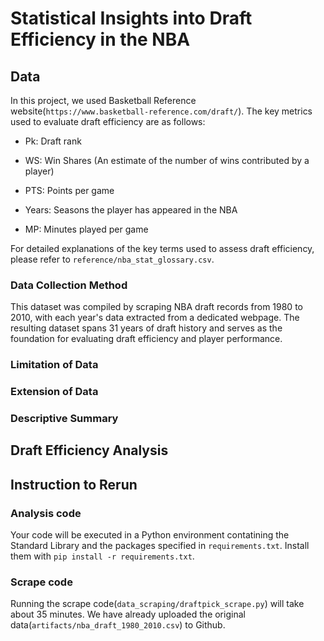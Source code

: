 # Statistical Insights into Draft Efficiency in the NBA

## Data  
In this project, we used Basketball Reference website(`https://www.basketball-reference.com/draft/`). 
The key metrics used to evaluate draft efficiency are as follows:  

- Pk: Draft rank  

- WS: Win Shares (An estimate of the number of wins contributed by a player)  


- PTS: Points per game  

- Years: Seasons the player has appeared in the NBA

- MP: Minutes played per game

For detailed explanations of the key terms used to assess draft efficiency, please refer to `reference/nba_stat_glossary.csv`.

### Data Collection Method
 This dataset was compiled by scraping NBA draft records from 1980 to 2010, with each year's data extracted from a dedicated webpage. The resulting dataset spans 31 years of draft history and serves as the foundation for evaluating draft efficiency and player performance.

### Limitation of Data

### Extension of Data

### Descriptive Summary

## Draft Efficiency Analysis  

## Instruction to Rerun

### Analysis code
Your code will be executed in a Python environment contatining the Standard Library and the packages specified in `requirements.txt`. Install them with `pip install -r requirements.txt`.

### Scrape code
Running the scrape code(`data_scraping/draftpick_scrape.py`) will take about 35 minutes. We have already uploaded the original data(`artifacts/nba_draft_1980_2010.csv`) to Github.


